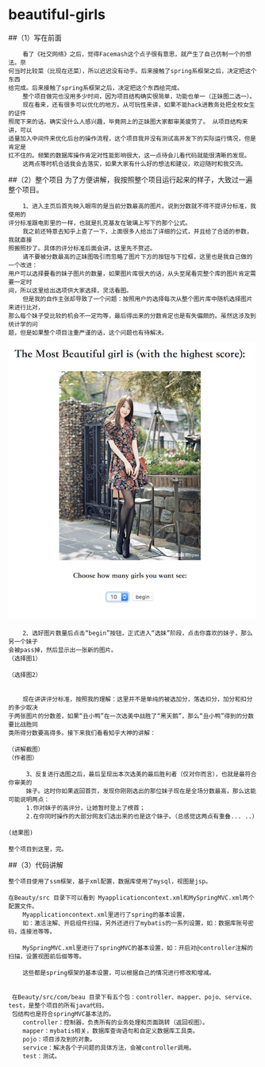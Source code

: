 # beautiful-girls

##（1）写在前面

        看了《社交网络》之后，觉得Facemash这个点子很有意思，就产生了自己仿制一个的想法。奈
    何当时比较菜（比现在还菜），所以迟迟没有动手。后来接触了spring系框架之后，决定把这个东西
    给完成。后来接触了spring系框架之后，决定把这个东西给完成。
        整个项目做完也没用多少时间，因为项目结构确实很简单，功能也单一（正妹图二选一）。
        现在看来，还有很多可以优化的地方。从可玩性来讲，如果不能hack进教务处把全校女生的证件
    照爬下来的话，确实没什么人感兴趣，毕竟网上的正妹图大家都审美疲劳了。 从项目结构来讲，可以
    适量加入中间件来优化后台的操作流程，这个项目我并没有测试高并发下的实际运行情况，但是肯定是
    扛不住的。频繁的数据库操作肯定对性能影响很大，这一点待会儿看代码就能很清晰的发现。
        这两点等时机合适我会去落实，如果大家有什么好的想法和建议，欢迎随时和我交流。
    
##（2）整个项目
    为了方便讲解，我按照整个项目运行起来的样子，大致过一遍整个项目。
    
        1、进入主页后首先映入眼帘的是当前分数最高的图片。说到分数就不得不提评分标准，我使用的
    评分标准跟电影里的一样，也就是扎克基友在玻璃上写下的那个公式。
        我之前还特意去知乎上查了一下，上面很多人给出了详细的公式，并且给了合适的参数，我就直接
    照搬照抄了。具体的评分标准后面会讲，这里先不赘述。
        请不要被分数最高的正妹图吸引而忽略了图片下方的按钮与下拉框，这里也是我自己做的一个改进：
    用户可以选择要看的妹子图片的数量，如果图片库很大的话，从头至尾看完整个库的图片肯定需要一定时
    间，所以这里给出选项供大家选择，灵活看图。
        但是我的自作主张却导致了一个问题：按照用户的选择每次从整个图片库中随机选择图片来进行比对，
    那么每个妹子受比较的机会不一定均等，最后得出来的分数肯定也是有失偏颇的。虽然这涉及到统计学的问
    题，但是如果整个项目注重严谨的话，这个问题也有待解决。
    
  ![Image text](https://github.com/lao-zhang/beautiful-girls/blob/master/Beauty/img/1.png)
  
        2、选好图片数量后点击“begin”按钮，正式进入“选妹”阶段，点击你喜欢的妹子，那么另一个妹子
    会被pass掉，然后显示出一张新的图片。
    （选择图1）
    
    （选择图2）
    
    
        现在讲讲评分标准，按照我的理解：这里并不是单纯的被选加分，落选扣分，加分和扣分的多少取决
    于两张图片的分数差，如果“丑小鸭”在一次选美中战胜了“黑天鹅”，那么“丑小鸭”得到的分数要比战胜同
    类所得分数要高得多。接下来我们看看知乎大神的讲解：
    
    （讲解截图）
    （作者图）
    
         3、反复进行选图之后，最后呈现出本次选美的最后胜利者（仅对你而言），也就是最符合你审美的
         妹子。这时你如果返回首页，发现你刚刚选出的那位妹子现在是全场分数最高，那么这能可能说明两点：
         1.你对妹子的高评分，让她暂时登上了榜首；
         2.在你同时操作的大部分网友们选出来的也是这个妹子。（总感觉这两点有重叠... ..）
    
    (结果图)
    
    整个项目到这里，完。
    
    
##（3）代码讲解

    整个项目使用了ssm框架，基于xml配置，数据库使用了mysql，视图是jsp。
    
    在Beauty/src 目录下可以看到 Myapplicationcontext.xml和MySpringMVC.xml两个配置文件。
        Myapplicationcontext.xml里进行了spring的基本设置，
        如：激活注解、开启组件扫描，另外还进行了mybatis的一系列设置，如：数据库账号密码，连接池等等。
        
        MySpringMVC.xml里进行了springMVC的基本设置，如：开启对@controller注解的扫描，设置视图前后缀等等。
        
        这些都是spring框架的基本设置，可以根据自己的情况进行修改和增减。
        
        
     在Beauty/src/com/beau 目录下有五个包：controller、mapper、pojo、service、test，是整个项目的所有java代码，
     包结构也是符合springMVC基本法的。
        controller：控制器，负责所有的业务处理和页面跳转（返回视图）。
        mapper：mybatis相关，数据库查询语句和自定义数据库工具类。
        pojo：项目涉及到的对象。
        service：解决各个子问题的具体方法，会被controller调用。
        test：测试。
        
    
  
  

   
